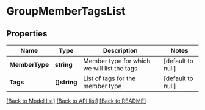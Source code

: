 # GroupMemberTagsList

## Properties
Name | Type | Description | Notes
------------ | ------------- | ------------- | -------------
**MemberType** | **string** | Member type for which we will list the tags | [default to null]
**Tags** | **[]string** | List of tags for the member type | [default to null]

[[Back to Model list]](../README.md#documentation-for-models) [[Back to API list]](../README.md#documentation-for-api-endpoints) [[Back to README]](../README.md)

